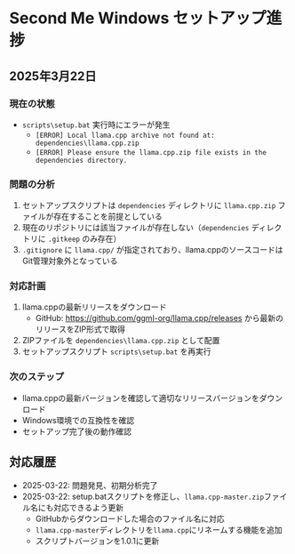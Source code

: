 # Second Me Windows セットアップ進捗

## 2025年3月22日

### 現在の状態
- `scripts\setup.bat` 実行時にエラーが発生
  - `[ERROR] Local llama.cpp archive not found at: dependencies\llama.cpp.zip`
  - `[ERROR] Please ensure the llama.cpp.zip file exists in the dependencies directory.`

### 問題の分析
1. セットアップスクリプトは `dependencies` ディレクトリに `llama.cpp.zip` ファイルが存在することを前提としている
2. 現在のリポジトリには該当ファイルが存在しない（`dependencies` ディレクトリに `.gitkeep` のみ存在）
3. `.gitignore` に `llama.cpp/` が指定されており、llama.cppのソースコードはGit管理対象外となっている

### 対応計画
1. llama.cppの最新リリースをダウンロード
   - GitHub: https://github.com/ggml-org/llama.cpp/releases から最新のリリースをZIP形式で取得
2. ZIPファイルを `dependencies\llama.cpp.zip` として配置
3. セットアップスクリプト `scripts\setup.bat` を再実行

### 次のステップ
- llama.cppの最新バージョンを確認して適切なリリースバージョンをダウンロード
- Windows環境での互換性を確認
- セットアップ完了後の動作確認

## 対応履歴
- 2025-03-22: 問題発見、初期分析完了
- 2025-03-22: setup.batスクリプトを修正し、`llama.cpp-master.zip`ファイル名にも対応できるよう更新
  - GitHubからダウンロードした場合のファイル名に対応
  - `llama.cpp-master`ディレクトリを`llama.cpp`にリネームする機能を追加
  - スクリプトバージョンを1.0.1に更新
